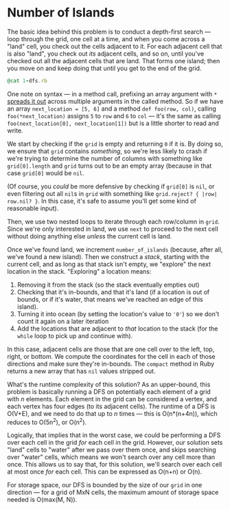 # Number of Islands

The basic idea behind this problem is to conduct a depth-first search — loop through the grid, one cell at a time, and when you come across a "land" cell, you check out the cells adjacent to it. For each adjacent cell that is also "land", you check out _its_ adjacent cells, and so on, until you've checked out all the adjacent cells that are land. That forms one island; then you move on and keep doing that until you get to the end of the grid. 

```ruby
@cat 1-dfs.rb
```

One note on syntax — in a method call, prefixing an array argument with `*` [spreads it out](https://www.honeybadger.io/blog/ruby-splat-array-manipulation-destructuring/) across multiple arguments in the called method. So if we have an array `next_location = [5, 6]` and a method `def foo(row, col)`, calling `foo(*next_location)` assigns `5` to `row` and `6` to `col` — it's the same as calling `foo(next_location[0], next_location[1])` but is a little shorter to read and write.

We start by checking if the `grid` is empty and returning `0` if it is. By doing so, we ensure that `grid` contains _something_, so we're less likely to crash if we're trying to determine the number of columns with something like `grid[0].length` and `grid` turns out to be an empty array (because in that case `grid[0]` would be `nil`. 

(Of course, you _could_ be more defensive by checking if `grid[0]` is `nil`, or even filtering out all `nil`s in `grid` with something like `grid.reject? { |row| row.nil? }`. In this case, it's safe to assume you'll get some kind of reasonable input).

Then, we use two nested loops to iterate through each row/column in `grid`. Since we're only interested in land, we use `next` to proceed to the next cell without doing anything else _unless_ the current cell is land. 

Once we've found land, we increment `number_of_islands` (because, after all, we've found a new island). Then we construct a _stack_, starting with the current cell, and as long as that stack isn't empty, we "explore" the next location in the stack. "Exploring" a location means:
1. Removing it from the stack (so the stack eventually empties out)
2. Checking that it's in-bounds, and that it's land (if a location is out of bounds, or if it's water, that means we've reached an edge of this island). 
3. Turning it into ocean (by setting the location's value to `'0'`) so we don't count it again on a later iteration
4. Add the locations that are adjacent to _that_ location to the stack (for the `while` loop to pick up and continue with).

In this case, adjacent cells are those that are one cell over to the left, top, right, or bottom. We compute the coordinates for the cell in each of those directions and make sure they're in-bounds. The `compact` method in Ruby returns a new array that has `nil` values stripped out. 

What's the runtime complexity of this solution? As an upper-bound, this problem is basically running a DFS on potentially each element of a grid with _n_ elements. Each element in the grid can be considered a vertex, and each vertex has four edges (to its adjacent cells). The runtime of a DFS is O(V+E), and we need to do that up to _n_ times — this is O(n*(n+4n)), which reduces to O(5n<sup>2</sup>), or O(n<sup>2</sup>).

Logically, that implies that in the worst case, we could be performing a DFS over each cell in the grid _for_ each cell in the grid. However, our solution sets "land" cells to "water" after we pass over them once, and skips searching over "water" cells, which means we won't search over any cell more than once. This allows us to say that, for this solution, we'll search over each cell at most once _for_ each cell. This can be expressed as O(n+n) or O(n). 

For storage space, our DFS is bounded by the size of our `grid` in one direction — for a grid of MxN cells, the maximum amount of storage space needed is O(max(M, N)). 
